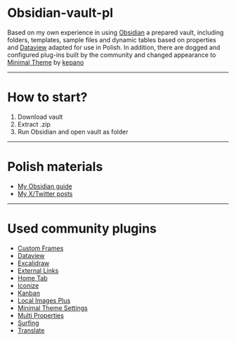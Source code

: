 # Obsidian-vault-pl
Based on my own experience in using [Obsidian](https://obsidian.md) a prepared vault, including folders, templates, sample files and dynamic tables based on properties and [Dataview](https://github.com/blacksmithgu/obsidian-dataview) adapted for use in Polish. In addition, there are dogged and configured plug-ins built by the community and changed appearance to [Minimal Theme](https://github.com/kepano/obsidian-minimal) by [kepano](https://github.com/kepano)

---
# How to start?
1. Download vault
2. Extract .zip
3. Run Obsidian and open vault as folder

---
# Polish materials
- [My Obsidian guide](https://md.arkadiuszlenkiewicz.pl/Poradnik+Obsidian/1.+Pierwsze+kroki)
- [My X/Twitter posts](https://x.com/search?q=from%3Alenki_a%20obsidian&src=typed_query)

---
# Used community plugins
- [Custom Frames](https://github.com/Ellpeck/ObsidianCustomFrames)
- [Dataview](https://github.com/blacksmithgu/obsidian-dataview)
- [Excalidraw](https://github.com/zsviczian/obsidian-excalidraw-plugin)
- [External Links](https://github.com/jivimberg/external-links)
- [Home Tab](https://github.com/olrenso/obsidian-home-tab)
- [Iconize](https://github.com/FlorianWoelki/obsidian-iconize)
- [Kanban](https://github.com/mgmeyers/obsidian-kanban)
- [Local Images Plus](https://github.com/Sergei-Korneev/obsidian-local-images-plus)
- [Minimal Theme Settings](https://github.com/kepano/obsidian-minimal-settings)
- [Multi Properties](https://github.com/fez-github/obsidian-multi-properties)
- [Surfing](https://github.com/PKM-er/Obsidian-Surfing)
- [Translate](https://github.com/Fevol/obsidian-translate)
